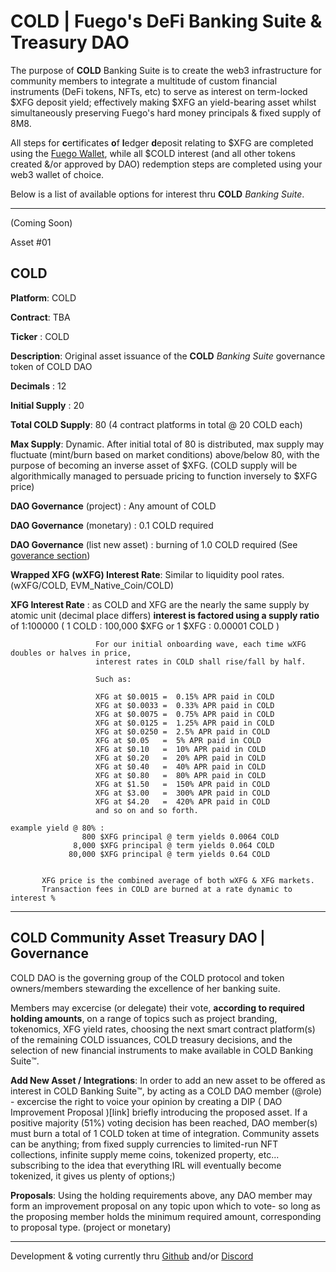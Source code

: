 
# COLD | Fuego's DeFi Banking Suite & Treasury DAO

 
 The purpose of **COLD** Banking Suite is to create the web3 infrastructure for community members to integrate a multitude of custom financial instruments (DeFi tokens, NFTs, etc) to serve as interest on term-locked $XFG deposit yield; effectively making $XFG an yield-bearing asset whilst simultaneously preserving Fuego's hard money principals & fixed supply of 8M8.
 
 All steps for **c**ertificates **o**f **l**edger **d**eposit relating to $XFG are completed using the [Fuego Wallet](https://github.com/usexfg/fuego-wallet), while all $COLD interest (and all other tokens created &/or approved by DAO) redemption steps are completed using your web3 wallet of choice. 

Below is a list of available options for interest thru **COLD** *Banking Suite*.
 
-----------------------------------------------------------
(Coming Soon)


Asset #01
## COLD 


**Platform**: COLD

**Contract**: TBA

**Ticker** : COLD

**Description**: Original asset issuance of the **COLD** *Banking Suite* governance token of COLD DAO

**Decimals** : 12

**Initial Supply** : 20 

**Total COLD Supply**: 80  (4 contract platforms in total @ 20 COLD each)

**Max Supply**: Dynamic. After initial total of 80 is distributed, max supply may fluctuate (mint/burn based on market conditions) above/below 80, with the purpose of becoming an inverse asset of $XFG. (COLD supply will be algorithmically managed to persuade pricing to function inversely to $XFG price)

**DAO Governance** (project) : Any amount of COLD

**DAO Governance** (monetary) : 0.1 COLD required

**DAO Governance** (list new asset) : burning of 1.0 COLD required (See [goverance section](#cold-governance))

**Wrapped XFG (wXFG) Interest Rate**: Similar to liquidity pool rates. (wXFG/COLD, EVM_Native_Coin/COLD)

**XFG Interest Rate** : as COLD and XFG are the nearly the same supply by atomic unit (decimal place differs) **interest is factored using a supply ratio** of 1:100000 ( 1 COLD : 100,000 $XFG  or  1 $XFG : 0.00001 COLD )

                       For our initial onboarding wave, each time wXFG doubles or halves in price,
                       interest rates in COLD shall rise/fall by half.
                       
                       Such as:
                       
                       XFG at $0.0015 =  0.15% APR paid in COLD
                       XFG at $0.0033 =  0.33% APR paid in COLD
                       XFG at $0.0075 =  0.75% APR paid in COLD
                       XFG at $0.0125 =  1.25% APR paid in COLD
                       XFG at $0.0250 =  2.5% APR paid in COLD
                       XFG at $0.05   =  5% APR paid in COLD
                       XFG at $0.10   =  10% APR paid in COLD
                       XFG at $0.20   =  20% APR paid in COLD
                       XFG at $0.40   =  40% APR paid in COLD
                       XFG at $0.80   =  80% APR paid in COLD
                       XFG at $1.50   =  150% APR paid in COLD
                       XFG at $3.00   =  300% APR paid in COLD
                       XFG at $4.20   =  420% APR paid in COLD
                       and so on and so forth.
                                       
    example yield @ 80% :
                    800 $XFG principal @ term yields 0.0064 COLD
                  8,000 $XFG principal @ term yields 0.064 COLD
                 80,000 $XFG principal @ term yields 0.64 COLD

                 
           XFG price is the combined average of both wXFG & XFG markets.
           Transaction fees in COLD are burned at a rate dynamic to interest %  


------------------------------
<h2 id="cold-governance">COLD Community Asset Treasury DAO | Governance</h2>

COLD DAO is the governing group of the COLD protocol and token owners/members stewarding the excellence of her banking suite. 

Members may excercise (or delegate) their vote, **according to required holding amounts**, on a range of topics such as project branding, tokenomics, XFG yield rates, choosing the next smart contract platform(s) of the remaining COLD issuances, COLD treasury decisions, and the selection of new financial instruments to make available in COLD Banking Suite™️.

**Add New Asset / Integrations**: In order to add an new asset to be offered as interest in COLD Banking Suite™️, by acting as a COLD DAO member (@role) - excercise the right to voice your opinion by creating a DIP ( DAO Improvement Proposal )[link] briefly introducing the proposed asset. If a positive majority (51%) voting decision has been reached, DAO member(s) must burn a total of 1 COLD token at time of integration.  Community assets can be anything; from fixed supply currencies to limited-run NFT collections, infinite supply meme coins, tokenized property, etc...  subscribing to the idea that everything IRL will eventually become tokenized, it gives us plenty of options;)

**Proposals**: Using the holding requirements above, any DAO member may form an improvement proposal on any topic upon which to vote- so long as the proposing member holds the minimum required amount, corresponding to proposal type. (project or monetary) 

--------------------------------

Development & voting currently thru [Github](https://github.com/usexfg/COLD-DAO/issues/new/choose) and/or [Discord](https://discord.gg/8basXuy6F7)
